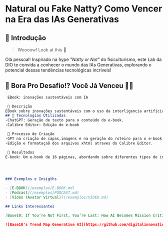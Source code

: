 # Natural ou Fake Natty? Como Vencer na Era das IAs Generativas

## 🚀 Introdução

> Woooow! Look at this 👀

Olá pessoal! Inspirado na hype _"Natty or Not"_ do fisiculturismo, este Lab da DIO te convida a conhecer o mundo das IAs Generativas, explorando o potencial dessas tendências tecnológicas incríveis!

## 🎯 Bora Pro Desafio!? Você Já Venceu 💪🤓




```markdown
 EBook: inovações sustentáveis com IA

 📒 Descrição
EBook sobre inovações sustentáveis com o uso da interligencia artificial.
## 🤖 Tecnologias Utilizadas
-ChatGPT: Geração de texto para o conteúdo do e-book.
-Calibre Editor: Edição do e-book

 🧐 Processo de Criação
-GPT na criação de capas,imagens e na geração do roteiro para o e-book.
-Edição e formataçaõ dos arquivos xhtml atraves do Calibre Editor.

 🚀 Resultados
E-book: Um e-book de 16 páginas, abordando sobre diferentes tipos de inovações sustentaveis e seus beneficios.




### Exemplos e Insigths

- [E-BOOK](/exemplos/E-BOOK.md)
- [Podcast](/exemplos/PODCAST.md)
- [Vídeo (Avatar Virtual)](/exemplos/VIDEO.md)

## Links Interessantes

[Base10: If You’re Not First, You’re Last: How AI Becomes Mission Critical](https://base10.vc/post/generative-ai-mission-critical/)

![Base10's Trend Map Generative AI](https://github.com/digitalinnovationone/lab-natty-or-not/assets/730492/f4df26e8-f8f7-4419-8252-c69d73ea930c)
